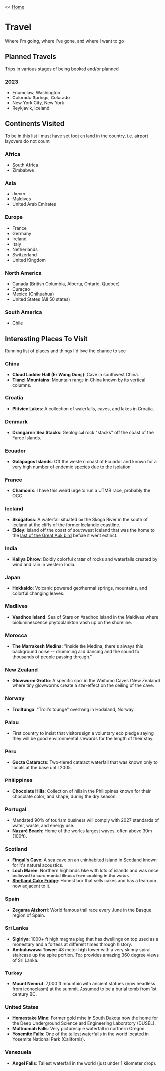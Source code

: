 << [Home](https://github.com/dubrie/public)

# Travel
Where I'm going, where I've gone, and where I want to go

## Planned Travels  
Trips in various stages of being booked and/or planned


### 2023
- Enumclaw, Washington
- Colorado Springs, Colorado
- New York City, New York
- Reykjavik, Iceland

## Continents Visited
To be in this list I must have set foot on land in the country, i.e. airport layovers do not count

### Africa
- South Africa
- Zimbabwe  

### Asia
- Japan
- Maldives
- United Arab Emirates

### Europe
- France
- Germany
- Ireland
- Italy
- Netherlands
- Switzerland
- United Kingdom

### North America
- Canada (British Columbia, Alberta, Ontario, Quebec) 
- Curaçao  
- Mexico (Chihuahua)
- United States (All 50 states)

### South America
- Chile

## Interesting Places To Visit
Running list of places and things I'd love the chance to see

### China
- __Cloud Ladder Hall (Er Wang Dong)__: Cave in southwest China.  
- __Tianzi Mountains__: Mountain range in China known by its vertical columns.

### Croatia
- __Plitvice Lakes__: A collection of waterfalls, caves, and lakes in Croatia.

### Denmark
- __Drangarnir Sea Stacks__: Geological rock "stacks" off the coast of the Faroe Islands.  

### Ecuador
- __Galápagos Islands__: Off the western coast of Ecuador and known for a very high number of endemic species due to the isolation.

### France
- __Chamonix__: I have this weird urge to run a UTMB race, probably the OCC.

### Iceland
- __Skógafoss__: A waterfall situated on the Skógá River in the south of Iceland at the cliffs of the former Icelandic coastline.  
- __Eldey__: Island off the coast of southwest Iceland that was the home to the [last of the Great Auk bird](https://en.wikipedia.org/wiki/Eldey#The_last_of_the_Great_Auk) before it went extinct.

### India
- __Kaliya Dhrow__: Boldly colorful crater of rocks and waterfalls created by wind and rain in western India.

### Japan
- __Hokkaido__: Volcanic powered geothermal springs, mountains, and colorful changing leaves.

### Madlives
- __Vaadhoo Island__: Sea of Stars on Vaadhoo Island in the Maldives where bioluminescence phytoplankton wash up on the shoreline.

### Morocca
- __The Marrakesh Medina__: "Inside the Medina, there's always this background noise -- drumming and dancing and the sound fo thousands of people passing through." 

### New Zealand
- __Glowworm Grotto__: A specific spot in the Waitomo Caves (New Zealand) where tiny glowworms create a star-effect on the ceiling of the cave.

### Norway
- __Trolltunga__: "Troll's tounge" overhang in Hodaland, Norway.

### Palau
- First country to insist that visitors sign a voluntary eco pledge saying they will be good environmental stewards for the length of their stay.

### Peru
- __Gocta Cataracts__: Two-tiered cataract waterfall that was known only to locals at the base until 2005.

### Philippines
- __Chocolate Hills__: Collection of hills in the Philippines known for their chocolate color, and shape, during the dry season.

### Portugal
- Mandated 90% of tourism business will comply with 2027 standards of water, waste, and energy use. 
- __Nazaré Beach__: Home of the worlds largest waves, often above 30m (100ft).

### Scotland
- __Fingal's Cave__: A sea cave on an uninhabited island in Scotland known for it's natural acoustics.
- __Loch Maree__: Northern highlands lake with lots of islands and was once believed to cure mental illness from soaking in the water.
- [__Shetland Cake Fridge__](https://www.atlasobscura.com/places/shetland-cake-fridges-and-honesty-boxes): Honest box that sells cakes and has a tearoom now adjacent to it. 

### Spain
- __Zegama Aizkorri__: World famous trail race every June in the Basque region of Spain. 

### Sri Lanka
- __Sigiriya__: 1000+ ft high magma plug that has dwellings on top used as a monestary and a fortess at different times through history.
- __Ambuluwawa Tower__: 48 meter high tower with a very skinny spiral staircase up the spire portion. Top provides amazing 360 degree views of Sri Lanka.

### Turkey
- __Mount Nemrut__: 7,000 ft mountain with ancient statues (now headless from iconoclasm) at the summit. Assumed to be a burial tomb from 1st century BC.

### United States
- __Homestake Mine__: Former gold mine in South Dakota now the home for the Deep Underground Science and Engineering Laboratory (DUSEL).
- __Multnomah Falls__: Very picturesque waterfall in northern Oregon.
- __Yosemite Falls__: One of the tallest waterfalls in the world located in Yosemite National Park (California). 

### Venezuela
- __Angel Falls__: Tallest waterfall in the world (just under 1 kilometer drop).
